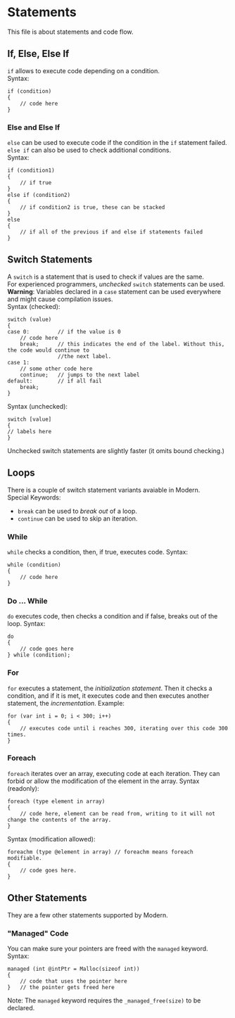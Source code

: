# Statements
This file is about statements and code flow.
## If, Else, Else If
`if` allows to execute code depending on a condition.  
Syntax:  
```
if (condition)
{
    // code here
}
```
### Else and Else If
`else` can be used to execute code if the condition in the `if` statement failed.  
`else if` can also be used to check additional conditions.  
Syntax:  
```
if (condition1)
{
    // if true
}
else if (condition2)
{
    // if condition2 is true, these can be stacked
}
else
{
    // if all of the previous if and else if statements failed
}
```
## Switch Statements
A `switch` is a statement that is used to check if values are the same.  
For experienced programmers, *unchecked* `switch` statements can be used.  
**Warning**: Variables declared in a `case` statement can be used everywhere  
and might cause compilation issues.  
Syntax (checked):  
```
switch (value)
{
case 0:         // if the value is 0
    // code here
    break;      // this indicates the end of the label. Without this, the code would continue to
                //the next label.
case 1:
    // some other code here
    continue;   // jumps to the next label
default:        // if all fail
    break;
}
```  
Syntax (unchecked):  
```
switch [value]
{
// labels here
}
```  
Unchecked switch statements are slightly faster (it omits bound checking.)
## Loops
There is a couple of switch statement variants avaiable in Modern.  
Special Keywords:  
 - `break` can be used to *break out* of a loop.  
 - `continue` can be used to skip an iteration.
### While
`while` checks a condition, then, if true, executes code. Syntax:  
```
while (condition)
{
    // code here
}
```
### Do ... While
`do` executes code, then checks a condition and if false, breaks out of the loop. Syntax:  
```
do
{
    // code goes here
} while (condition);
```
### For
`for` executes a statement, the *initialization statement*. Then it checks a condition, and if it is met, it executes code and then executes another statement, the *incrementation*. Example:  
```
for (var int i = 0; i < 300; i++)
{
    // executes code until i reaches 300, iterating over this code 300 times.
}
```
### Foreach
`foreach` iterates over an array, executing code at each iteration. They can forbid or allow the modification of the element in the array. Syntax (readonly):  
```
foreach (type element in array)
{
    // code here, element can be read from, writing to it will not change the contents of the array.
}
```  
Syntax (modification allowed):  
```
foreachm (type @element in array) // foreachm means foreach modifiable.
{
    // code goes here.
}
```
## Other Statements
They are a few other statements supported by Modern.
### "Managed" Code
You can make sure your pointers are freed with the `managed` keyword. Syntax:  
```
managed (int @intPtr = Malloc(sizeof int))
{
    // code that uses the pointer here
}   // the pointer gets freed here
```  
Note: The `managed` keyword requires the `_managed_free(size)` to be declared.